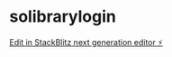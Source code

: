 # solibrarylogin

[Edit in StackBlitz next generation editor ⚡️](https://stackblitz.com/~/github.com/8bitsats/solibrarylogin)